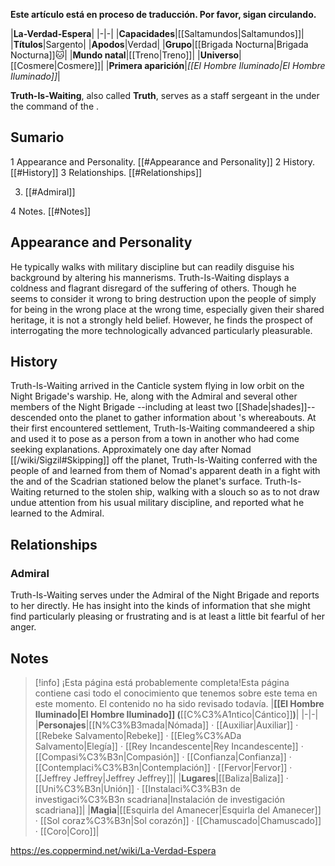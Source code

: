 **Este artículo está en proceso de traducción. Por favor, sigan circulando.**


|**La-Verdad-Espera**|
|-|-|
|**Capacidades**|[[Saltamundos\|Saltamundos]]|
|**Títulos**|Sargento|
|**Apodos**|Verdad|
|**Grupo**|[[Brigada Nocturna\|Brigada Nocturna]]🐱︎|
|**Mundo natal**|[[Treno\|Treno]]|
|**Universo**|[[Cosmere\|Cosmere]]|
|**Primera aparición**|*[[El Hombre Iluminado\|El Hombre Iluminado]]*|


**Truth-Is-Waiting**, also called **Truth**, serves as a staff sergeant in the  under the command of the .

## Sumario

1 Appearance and Personality. [[#Appearance and Personality]] 
2 History. [[#History]] 
3 Relationships. [[#Relationships]] 

3. [[#Admiral]] 


4 Notes. [[#Notes]] 


## Appearance and Personality
He typically walks with military discipline but can readily disguise his background by altering his mannerisms.
Truth-Is-Waiting displays a coldness and flagrant disregard of the suffering of others. Though he seems to consider it wrong to bring destruction upon the people of  simply for being in the wrong place at the wrong time, especially given their shared  heritage, it is not a strongly held belief. However, he finds the prospect of interrogating the more technologically advanced  particularly pleasurable.

## History
Truth-Is-Waiting arrived in the Canticle system flying in low orbit on the Night Brigade's warship. He, along with the Admiral and several other members of the Night Brigade --including at least two [[Shade\|shades]]-- descended onto the planet to gather information about 's whereabouts.
At their first encountered settlement, Truth-Is-Waiting commandeered a ship and used it to pose as a person from a town in another  who had come seeking explanations.
Approximately one day after Nomad [[/wiki/Sigzil#Skipping]] off the planet, Truth-Is-Waiting conferred with the people of  and learned from them of Nomad's apparent death in a fight with the  and of the Scadrian  stationed below the planet's surface.
Truth-Is-Waiting returned to the stolen ship, walking with a slouch so as to not draw undue attention from his usual military discipline, and reported what he learned to the Admiral.

## Relationships
### Admiral
Truth-Is-Waiting serves under the Admiral of the Night Brigade and reports to her directly. He has insight into the kinds of information that she might find particularly pleasing or frustrating and is at least a little bit fearful of her anger.

## Notes

> [!info] ¡Esta página está probablemente completa!Esta página contiene casi todo el conocimiento que tenemos sobre este tema en este momento.
El contenido no ha sido revisado todavía.
|**[[El Hombre Iluminado\|El Hombre Iluminado]] (**[[C%C3%A1ntico\|Cántico]]**)**|
|-|-|
|**Personajes**|[[N%C3%B3mada\|Nómada]] · [[Auxiliar\|Auxiliar]] · [[Rebeke Salvamento\|Rebeke]] · [[Eleg%C3%ADa Salvamento\|Elegía]] · [[Rey Incandescente\|Rey Incandescente]] · [[Compasi%C3%B3n\|Compasión]] · [[Confianza\|Confianza]] · [[Contemplaci%C3%B3n\|Contemplación]] · [[Fervor\|Fervor]] · [[Jeffrey Jeffrey\|Jeffrey Jeffrey]]|
|**Lugares**|[[Baliza\|Baliza]] · [[Uni%C3%B3n\|Unión]] · [[Instalaci%C3%B3n de investigaci%C3%B3n scadriana\|Instalación de investigación scadriana]]|
|**Magia**|[[Esquirla del Amanecer\|Esquirla del Amanecer]] · [[Sol coraz%C3%B3n\|Sol corazón]] · [[Chamuscado\|Chamuscado]] · [[Coro\|Coro]]|



https://es.coppermind.net/wiki/La-Verdad-Espera